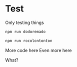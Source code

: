 # Test

Only testing things

```bash
npm run dodoremado
```

```bash
npm run rocolontonton
```

More code here
Even more here

What?
